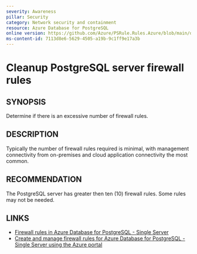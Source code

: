 ```yaml
---
severity: Awareness
pillar: Security
category: Network security and containment
resource: Azure Database for PostgreSQL
online version: https://github.com/Azure/PSRule.Rules.Azure/blob/main/docs/en/rules/Azure.PostgreSQL.FirewallRuleCount.md
ms-content-id: 7113d8e6-5629-4505-a19b-9c1ff9e17a3b
---
```


# Cleanup PostgreSQL server firewall rules

## SYNOPSIS

Determine if there is an excessive number of firewall rules.

## DESCRIPTION

Typically the number of firewall rules required is minimal, with management connectivity from on-premises and cloud application connectivity the most common.

## RECOMMENDATION

The PostgreSQL server has greater then ten (10) firewall rules.
Some rules may not be needed.

## LINKS

- [Firewall rules in Azure Database for PostgreSQL - Single Server](https://docs.microsoft.com/en-us/azure/postgresql/concepts-firewall-rules)
- [Create and manage firewall rules for Azure Database for PostgreSQL - Single Server using the Azure portal](https://docs.microsoft.com/azure/postgresql/howto-manage-firewall-using-portal)
